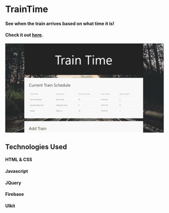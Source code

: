 # TrainTime

#### See when the train arrives based on what time it is!

#### Check it out [here](https://sapulsic.github.io/TrainTime/).

![screenshot](assets/images/TrainTime1.png)


## Technologies Used

#### HTML & CSS
#### Javascript
#### JQuery
#### Firebase
#### UIkit
